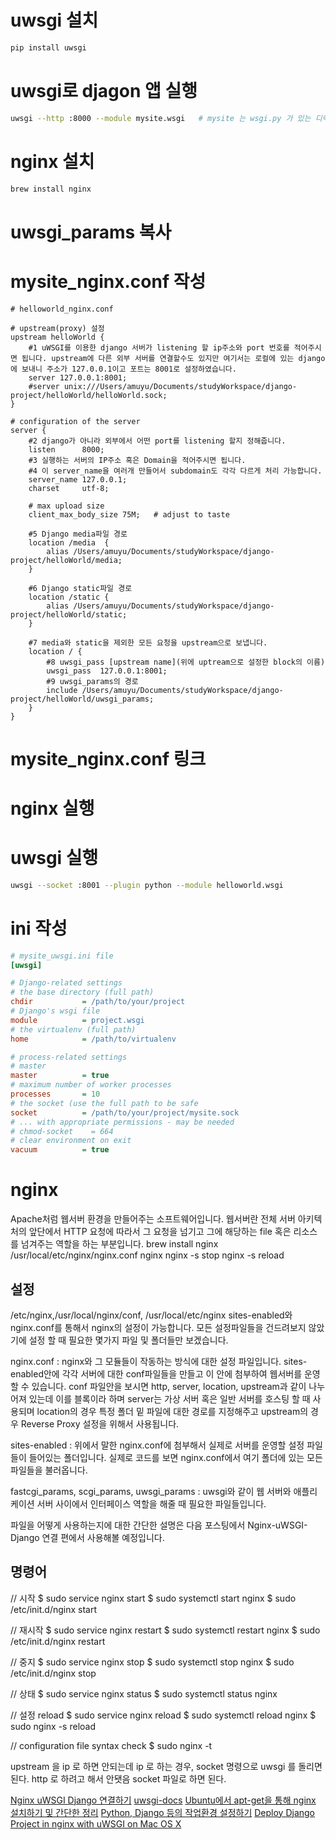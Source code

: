 
# uwsgi 설치
```sh
pip install uwsgi
```

# uwsgi로 djagon 앱 실행
```sh
uwsgi --http :8000 --module mysite.wsgi   # mysite 는 wsgi.py 가 있는 디렉토리
```
# nginx 설치
```sh
brew install nginx
```

# uwsgi_params 복사

# mysite_nginx.conf 작성
```nginx
# helloworld_nginx.conf

# upstream(proxy) 설정
upstream helloWorld {
    #1 uWSGI를 이용한 django 서버가 listening 할 ip주소와 port 번호를 적어주시면 됩니다. upstream에 다른 외부 서버를 연결할수도 있지만 여기서는 로컬에 있는 django에 보내니 주소가 127.0.0.1이고 포트는 8001로 설정하였습니다.
    server 127.0.0.1:8001;
    #server unix:///Users/amuyu/Documents/studyWorkspace/django-project/helloWorld/helloWorld.sock;
}

# configuration of the server
server {
    #2 django가 아니라 외부에서 어떤 port를 listening 할지 정해줍니다.
    listen      8000;
    #3 실행하는 서버의 IP주소 혹은 Domain을 적어주시면 됩니다.
    #4 이 server_name을 여러개 만들어서 subdomain도 각각 다르게 처리 가능합니다.
    server_name 127.0.0.1;
    charset     utf-8;

    # max upload size
    client_max_body_size 75M;   # adjust to taste

    #5 Django media파일 경로
    location /media  {
        alias /Users/amuyu/Documents/studyWorkspace/django-project/helloWorld/media;
    }

    #6 Django static파일 경로
    location /static {
        alias /Users/amuyu/Documents/studyWorkspace/django-project/helloWorld/static;
    }

    #7 media와 static을 제외한 모든 요청을 upstream으로 보냅니다.
    location / {
        #8 uwsgi_pass [upstream name](위에 uptream으로 설정한 block의 이름)
        uwsgi_pass  127.0.0.1:8001;
        #9 uwsgi_params의 경로
        include /Users/amuyu/Documents/studyWorkspace/django-project/helloWorld/uwsgi_params;
    }
}
```

# mysite_nginx.conf 링크

# nginx 실행

# uwsgi 실행
```sh
uwsgi --socket :8001 --plugin python --module helloworld.wsgi
```

# ini 작성
```ini
# mysite_uwsgi.ini file
[uwsgi]

# Django-related settings
# the base directory (full path)
chdir           = /path/to/your/project
# Django's wsgi file
module          = project.wsgi
# the virtualenv (full path)
home            = /path/to/virtualenv

# process-related settings
# master
master          = true
# maximum number of worker processes
processes       = 10
# the socket (use the full path to be safe
socket          = /path/to/your/project/mysite.sock
# ... with appropriate permissions - may be needed
# chmod-socket    = 664
# clear environment on exit
vacuum          = true
```


# nginx
Apache처럼 웹서버 환경을 만들어주는 소프트웨어입니다.
웹서버란 전체 서버 아키텍처의 앞단에서 HTTP 요청에 따라서 그 요청을 넘기고 그에 해당하는 file 혹은 리소스를 넘겨주는 역할을 하는 부분입니다.
brew install nginx
/usr/local/etc/nginx/nginx.conf
nginx
nginx -s stop
nginx -s reload

## 설정
/etc/nginx,/usr/local/nginx/conf, /usr/local/etc/nginx
sites-enabled와 nginx.conf를 통해서 nginx의 설정이 가능합니다.
모든 설정파일들을 건드려보지 않았기에 설정 할 때 필요한 몇가지 파일 및 폴더들만 보겠습니다.

nginx.conf : nginx와 그 모듈들이 작동하는 방식에 대한 설정 파일입니다. sites-enabled안에 각각 서버에 대한 conf파일들을 만들고 이 안에 첨부하여 웹서버를 운영할 수 있습니다. conf 파일안을 보시면 http, server, location, upstream과 같이 나누어져 있는데 이를 블록이라 하며 server는 가상 서버 혹은 일반 서버를 호스팅 할 때 사용되며 location의 경우 특정 폴더 밑 파일에 대한 경로를 지정해주고 upstream의 경우 Reverse Proxy 설정을 위해서 사용됩니다.

sites-enabled : 위에서 말한 nginx.conf에 첨부해서 실제로 서버를 운영할 설정 파일들이 들어있는 폴더입니다. 실제로 코드를 보면 nginx.conf에서 여기 폴더에 있는 모든 파일들을 불러옵니다.

fastcgi_params, scgi_params, uwsgi_params : uwsgi와 같이 웹 서버와 애플리케이션 서버 사이에서 인터페이스 역할을 해줄 때 필요한 파일들입니다.

파일을 어떻게 사용하는지에 대한 간단한 설명은 다음 포스팅에서 Nginx-uWSGI-Django 연결 편에서 사용해볼 예정입니다.


## 명령어
// 시작
$ sudo service nginx start
$ sudo systemctl start nginx
$ sudo /etc/init.d/nginx start

// 재시작
$ sudo service nginx restart
$ sudo systemctl restart nginx
$ sudo /etc/init.d/nginx restart

// 중지
$ sudo service nginx stop
$ sudo systemctl stop nginx
$ sudo /etc/init.d/nginx stop

// 상태
$ sudo service nginx status
$ sudo systemctl status nginx

// 설정 reload
$ sudo service nginx reload
$ sudo systemctl reload nginx
$ sudo nginx -s reload

// configuration file syntax check
$ sudo nginx -t

upstream 을 ip 로  하면 안되는데 ip 로 하는 경우, socket 명령으로 uwsgi 를 돌리면 된다.
http 로 하려고 해서 안됏음
socket 파일로 하면 된다.

[Nginx uWSGI Django 연결하기](https://twpower.github.io/linux/2017/04/13/41(Nginx-uWSGI-Django-연결하기).html)
[uwsgi-docs](http://uwsgi-docs.readthedocs.io/en/latest/tutorials/Django_and_nginx.html)
[Ubuntu에서 apt-get을 통해 nginx 설치하기 및 간단한 정리](https://twpower.github.io/linux/2017/04/08/39(Ubuntu에서-apt-get을-통해-nginx-설치하기-및-간단한-정리).html)
[Python, Django 등의 작업환경 설정하기](https://wiki.chann.kr/project/django-python-initial-setting)
[Deploy Django Project in nginx with uWSGI on Mac OS X](https://www.sean-lan.com/2016/09/16/django-uwsgi-nginx/)
